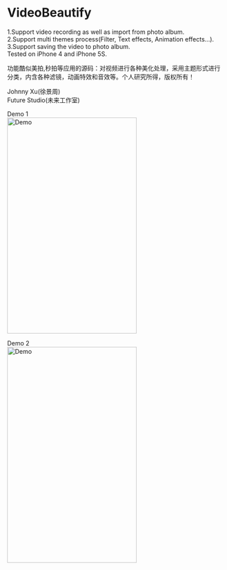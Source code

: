 # VideoBeautify

1.Support video recording as well as import from photo album.  
2.Support multi themes process(Filter, Text effects, Animation effects...).  
3.Support saving the video to photo album.  
Tested on iPhone 4 and iPhone 5S. 

功能酷似美拍,秒拍等应用的源码：对视频进行各种美化处理，采用主题形式进行分类，内含各种滤镜，动画特效和音效等。个人研究所得，版权所有！ 
 
Johnny Xu(徐景周)  
Future Studio(未来工作室)

Demo 1    
<img src="https://github.com/xujingzhou/VideoBeautify/blob/master/Resource/Demo/Demo2.gif" width = "300" height = "500" alt="Demo" align=center />

Demo 2   
<img src="https://github.com/xujingzhou/VideoBeautify/blob/master/Resource/Demo/Demo.gif" width = "300" height = "500" alt="Demo" align=center />

